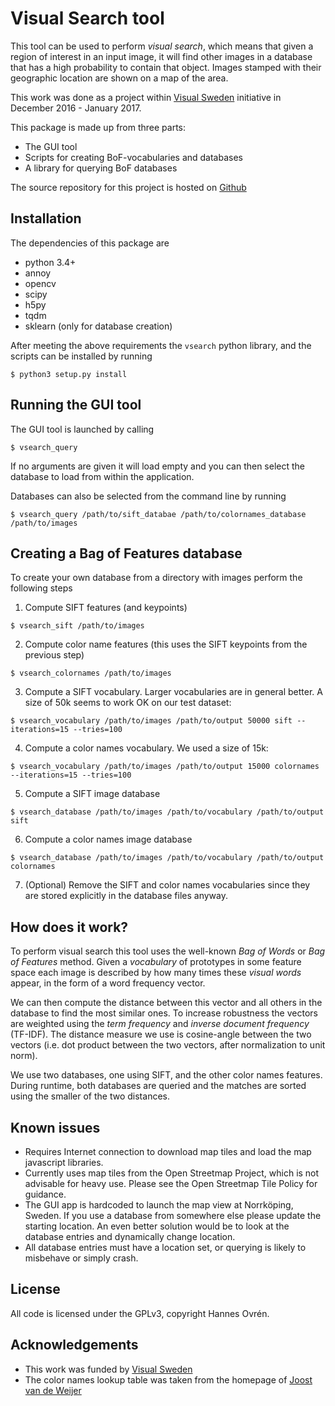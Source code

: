 # Visual Search tool
This tool can be used to perform *visual search*, which means that given a region of interest in
an input image, it will find other images in a database that has a high probability to contain that object.
Images stamped with their geographic location are shown on a map of the area.

This work was done as a project within [Visual Sweden](http://www.visualsweden.se/) initiative
in December 2016 - January 2017.

This package is made up from three parts:
- The GUI tool
- Scripts for creating BoF-vocabularies and databases
- A library for querying BoF databases

The source repository for this project is hosted on [Github](https://github.com/hovren/visualsearch)

## Installation
The dependencies of this package are
- python 3.4+
- annoy
- opencv
- scipy
- h5py
- tqdm
- sklearn (only for database creation)

After meeting the above requirements the `vsearch` python library, and the scripts can be installed
by running

    $ python3 setup.py install
    
## Running the GUI tool
The GUI tool is launched by calling

    $ vsearch_query

If no arguments are given it will load empty and you can then select the database to load from
within the application.

Databases can also be selected from the command line by running

    $ vsearch_query /path/to/sift_databae /path/to/colornames_database /path/to/images
 
## Creating a Bag of Features database
To create your own database from a directory with images perform the following steps

1. Compute SIFT features (and keypoints)
```
$ vsearch_sift /path/to/images
```

2. Compute color name features (this uses the SIFT keypoints from the previous step)
```
$ vsearch_colornames /path/to/images
```

3. Compute a SIFT vocabulary. Larger vocabularies are in general better.
A size of 50k seems to work OK on our test dataset:
```
$ vsearch_vocabulary /path/to/images /path/to/output 50000 sift --iterations=15 --tries=100
```
4. Compute a color names vocabulary. We used a size of 15k:
```
$ vsearch_vocabulary /path/to/images /path/to/output 15000 colornames --iterations=15 --tries=100
```
 
5. Compute a SIFT image database
```
$ vsearch_database /path/to/images /path/to/vocabulary /path/to/output sift
```

6. Compute a color names image database
```
$ vsearch_database /path/to/images /path/to/vocabulary /path/to/output colornames
```

7. (Optional) Remove the SIFT and color names vocabularies since they are stored explicitly in
the database files anyway.

## How does it work?
To perform visual search this tool uses the well-known *Bag of Words* or *Bag of Features* method.
Given a *vocabulary* of prototypes in some feature space each 
image is described by how many times these *visual words* appear, in the form of
a word frequency vector.

We can then compute the distance between this vector and all others in the database to
find the most similar ones.
To increase robustness the vectors are weighted using the *term frequency* and
*inverse document frequency* (TF-IDF).
The distance measure we use is cosine-angle between the two vectors (i.e. dot product between
the two vectors, after normalization to unit norm).

We use two databases, one using SIFT, and the other color names features.
During runtime, both databases are queried and the matches are sorted using the
smaller of the two distances.

## Known issues
- Requires Internet connection to download map tiles and load the map javascript libraries.
- Currently uses map tiles from the Open Streetmap Project, which is not advisable for heavy use.
Please see the Open Streetmap Tile Policy for guidance.
- The GUI app is hardcoded to launch the map view at Norrköping, Sweden.
If you use a database from somewhere else please update the starting location.
An even better solution would be to look at the database entries and dynamically
change location.
- All database entries must have a location set, or querying is likely to misbehave
or simply crash.

## License
All code is licensed under the GPLv3, copyright Hannes Ovrén.
 
## Acknowledgements
- This work was funded by [Visual Sweden](http://www.visualsweden.se/)
- The color names lookup table was taken from the homepage of 
[Joost van de Weijer](http://lear.inrialpes.fr/people/vandeweijer/)